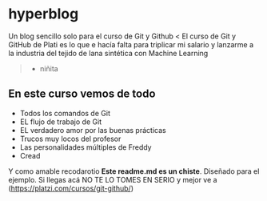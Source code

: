 # hyperblog
Un blog sencillo solo para el curso de Git y Github
< El curso de Git y GitHub de Plati es lo que e hacía falta para triplicar mi salario y lanzarme a la industria del tejido de lana sintética con Machine Learning
> - niñita

## En este curso vemos de todo
* Todos los comandos de Git
* EL flujo de trabajo de Git
* EL verdadero amor por las buenas prácticas
* Trucos muy locos del profesor
* Las personalidades múltiples de Freddy 
* Cread

Y como amable recodarotio **Este readme.md es un chiste**. Diseñado para el ejemplo. Si llegas acá NO TE LO TOMES EN SERIO y mejor ve a (https://platzi.com/cursos/git-github/)
